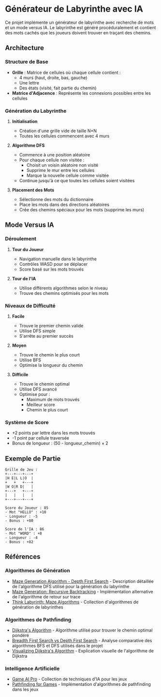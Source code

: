# Générateur de Labyrinthe avec IA

Ce projet implémente un générateur de labyrinthe avec recherche de mots et un mode versus IA. Le labyrinthe est généré procéduralement et contient des mots cachés que les joueurs doivent trouver en traçant des chemins.

## Architecture

### Structure de Base
- **Grille** : Matrice de cellules où chaque cellule contient :
  - 4 murs (haut, droite, bas, gauche)
  - Une lettre
  - Des états (visité, fait partie du chemin)
- **Matrice d'Adjacence** : Représente les connexions possibles entre les cellules

### Génération du Labyrinthe

1. **Initialisation**
   - Création d'une grille vide de taille N×N
   - Toutes les cellules commencent avec 4 murs

2. **Algorithme DFS**
   - Commence à une position aléatoire
   - Pour chaque cellule non visitée :
     - Choisit un voisin aléatoire non visité
     - Supprime le mur entre les cellules
     - Marque la nouvelle cellule comme visitée
   - Continue jusqu'à ce que toutes les cellules soient visitées

3. **Placement des Mots**
   - Sélectionne des mots du dictionnaire
   - Place les mots dans des directions aléatoires
   - Crée des chemins spéciaux pour les mots (supprime les murs)

## Mode Versus IA

### Déroulement
1. **Tour du Joueur**
   - Navigation manuelle dans le labyrinthe
   - Contrôles WASD pour se déplacer
   - Score basé sur les mots trouvés

2. **Tour de l'IA**
   - Utilise différents algorithmes selon le niveau
   - Trouve des chemins optimisés pour les mots

### Niveaux de Difficulté

1. **Facile**
   - Trouve le premier chemin valide
   - Utilise DFS simple
   - S'arrête au premier succès

2. **Moyen**
   - Trouve le chemin le plus court
   - Utilise BFS
   - Optimise la longueur du chemin

3. **Difficile**
   - Trouve le chemin optimal
   - Utilise DFS avancé
   - Optimise pour :
     - Maximum de mots trouvés
     - Meilleur score
     - Chemin le plus court

### Système de Score
- +2 points par lettre dans les mots trouvés
- -1 point par cellule traversée
- Bonus de longueur : (50 - longueur_chemin) × 2

## Exemple de Partie

```
Grille de Jeu :      
+---+---+---+
|H E|L L|O  |
+   +   +---+
|W O|R D|   |
+---+   +---+
|   |   |   |
+---+---+---+

Score du Joueur : 85
- Mot "HELLO" : +10
- Longueur : -5
- Bonus : +80

Score de l'IA : 86
- Mot "WORD" : +8
- Longueur : -4
- Bonus : +82
```

## Références

### Algorithmes de Génération
- [Maze Generation Algorithm - Depth First Search](https://www.algosome.com/articles/maze-generation-depth-first.html) - Description détaillée de l'algorithme DFS utilisé pour la génération du labyrinthe
- [Maze Generation: Recursive Backtracking](http://weblog.jamisbuck.org/2010/12/27/maze-generation-recursive-backtracking) - Implémentation alternative de l'algorithme de retour sur trace
- [Think Labyrinth: Maze Algorithms](http://www.astrolog.org/labyrnth/algrithm.htm) - Collection d'algorithmes de génération de labyrinthes

### Algorithmes de Pathfinding
- [Dijkstra's Algorithm](https://en.wikipedia.org/wiki/Dijkstra%27s_algorithm) - Algorithme utilisé pour trouver le chemin optimal pondéré
- [Breadth First Search vs Depth First Search](https://www.geeksforgeeks.org/difference-between-bfs-and-dfs/) - Analyse comparative des algorithmes BFS et DFS utilisés dans le projet
- [Visualizing Dijkstra's Algorithm](https://www.redblobgames.com/pathfinding/dijkstra/) - Explication visuelle de l'algorithme de Dijkstra

### Intelligence Artificielle
- [Game AI Pro](http://www.gameaipro.com/) - Collection de techniques d'IA pour les jeux
- [Pathfinding for Games](https://www.redblobgames.com/pathfinding/tower-defense/) - Implémentation d'algorithmes de pathfinding dans les jeux




